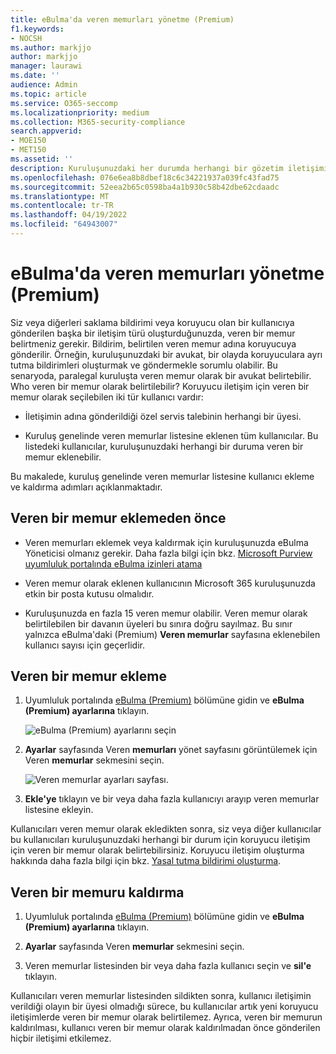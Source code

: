 ```yaml
---
title: eBulma'da veren memurları yönetme (Premium)
f1.keywords:
- NOCSH
ms.author: markjjo
author: markjjo
manager: laurawi
ms.date: ''
audience: Admin
ms.topic: article
ms.service: O365-seccomp
ms.localizationpriority: medium
ms.collection: M365-security-compliance
search.appverid:
- MOE150
- MET150
ms.assetid: ''
description: Kuruluşunuzdaki her durumda herhangi bir gözetim iletişimine eklenebilmeleri için eBulma'da (Premium) kuruluş genelinde veren memurlar ekleyebilirsiniz.
ms.openlocfilehash: 076e6ea8b8dbef18c6c34221937a039fc43fad75
ms.sourcegitcommit: 52eea2b65c0598ba4a1b930c58b42dbe62cdaadc
ms.translationtype: MT
ms.contentlocale: tr-TR
ms.lasthandoff: 04/19/2022
ms.locfileid: "64943007"
---
```

# <a name="manage-issuing-officers-in-ediscovery-premium"></a>eBulma'da veren memurları yönetme (Premium)

Siz veya diğerleri saklama bildirimi veya koruyucu olan bir kullanıcıya gönderilen başka bir iletişim türü oluşturduğunuzda, veren bir memur belirtmeniz gerekir. Bildirim, belirtilen veren memur adına koruyucuya gönderilir. Örneğin, kuruluşunuzdaki bir avukat, bir olayda koruyuculara ayrı tutma bildirimleri oluşturmak ve göndermekle sorumlu olabilir. Bu senaryoda, paralegal kuruluşta veren memur olarak bir avukat belirtebilir. Who veren bir memur olarak belirtilebilir? Koruyucu iletişim için veren bir memur olarak seçilebilen iki tür kullanıcı vardır:

- İletişimin adına gönderildiği özel servis talebinin herhangi bir üyesi.

- Kuruluş genelinde veren memurlar listesine eklenen tüm kullanıcılar. Bu listedeki kullanıcılar, kuruluşunuzdaki herhangi bir duruma veren bir memur eklenebilir.

Bu makalede, kuruluş genelinde veren memurlar listesine kullanıcı ekleme ve kaldırma adımları açıklanmaktadır.

## <a name="before-you-add-an-issuing-officer"></a>Veren bir memur eklemeden önce

- Veren memurları eklemek veya kaldırmak için kuruluşunuzda eBulma Yöneticisi olmanız gerekir. Daha fazla bilgi için bkz. [Microsoft Purview uyumluluk portalında eBulma izinleri atama](assign-ediscovery-permissions.md)  

- Veren memur olarak eklenen kullanıcının Microsoft 365 kuruluşunuzda etkin bir posta kutusu olmalıdır.

- Kuruluşunuzda en fazla 15 veren memur olabilir. Veren memur olarak belirtilebilen bir davanın üyeleri bu sınıra doğru sayılmaz. Bu sınır yalnızca eBulma'daki (Premium) **Veren memurlar** sayfasına eklenebilen kullanıcı sayısı için geçerlidir.

## <a name="add-an-issuing-officer"></a>Veren bir memur ekleme

1. Uyumluluk portalında [eBulma (Premium)](https://go.microsoft.com/fwlink/p/?linkid=2173764) bölümüne gidin ve **eBulma (Premium) ayarlarına** tıklayın.

   ![eBulma (Premium) ayarlarını seçin](..\media\HistoricalVersions1.png)

2. **Ayarlar** sayfasında Veren **memurları** yönet sayfasını görüntülemek için Veren **memurlar** sekmesini seçin.

   ![Veren memurlar ayarları sayfası.](..\media\AeDIssuingOfficers1.png)

3. **Ekle'ye** tıklayın ve bir veya daha fazla kullanıcıyı arayıp veren memurlar listesine ekleyin.

Kullanıcıları veren memur olarak ekledikten sonra, siz veya diğer kullanıcılar bu kullanıcıları kuruluşunuzdaki herhangi bir durum için koruyucu iletişim için veren bir memur olarak belirtebilirsiniz. Koruyucu iletişim oluşturma hakkında daha fazla bilgi için bkz. [Yasal tutma bildirimi oluşturma](create-hold-notification.md).

## <a name="remove-an-issuing-officer"></a>Veren bir memuru kaldırma

1. Uyumluluk portalında [eBulma (Premium)](https://go.microsoft.com/fwlink/p/?linkid=2173764) bölümüne gidin ve **eBulma (Premium) ayarlarına** tıklayın.

2. **Ayarlar** sayfasında Veren **memurlar** sekmesini seçin.

3. Veren memurlar listesinden bir veya daha fazla kullanıcı seçin ve **sil'e** tıklayın.

Kullanıcıları veren memurlar listesinden sildikten sonra, kullanıcı iletişimin verildiği olayın bir üyesi olmadığı sürece, bu kullanıcılar artık yeni koruyucu iletişimlerde veren bir memur olarak belirtilemez. Ayrıca, veren bir memurun kaldırılması, kullanıcı veren bir memur olarak kaldırılmadan önce gönderilen hiçbir iletişimi etkilemez.
